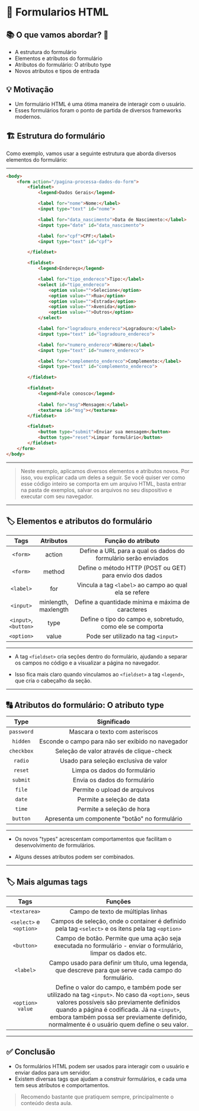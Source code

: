 # 📝 Formularios HTML

## 📚 O que vamos abordar? 📖

- A estrutura do formulário
- Elementos e atributos do formulário
- Atributos do formulário: O atributo type
- Novos atributos e tipos de entrada

## 💡 Motivação

- Um formulário HTML é uma ótima maneira de interagir com o usuário.
- Esses formulários foram o ponto de partida de diversos frameworks modernos.

## 🏗️ Estrutura do formulário

Como exemplo, vamos usar a seguinte estrutura que aborda diversos elementos do formulário:

---

```html
<body>
    <form action="/pagina-processa-dados-do-form">
        <fieldset>
            <legend>Dados Gerais</legend>

            <label for="nome">Nome:</label>
            <input type="text" id="nome">

            <label for="data_nascimento">Data de Nascimento:</label>
            <input type="date" id="data_nascimento">

            <label for="cpf">CPF:</label>
            <input type="text" id="cpf">

        </fieldset>

        <fieldset>
            <legend>Endereço</legend>

            <label for="tipo_endereco">Tipo:</label>
            <select id="tipo_endereco">
                <option value="">Selecione</option>
                <option value="">Rua</option>
                <option value="">Estrada</option>
                <option value="">Avenida</option>
                <option value="">Outros</option>
            </select>

            <label for="logradouro_endereco">Logradouro:</label>
            <input type="text" id="logradouro_endereco">

            <label for="numero_endereco">Número:</label>
            <input type="text" id="numero_endereco">

            <label for="complemento_endereco">Complemento:</label>
            <input type="text" id="complemento_endereco">

        </fieldset>

        <fieldset>
            <legend>Fale conosco</legend>
            
            <label for="msg">Mensagem:</label>
            <textarea id="msg"></textarea>
        </fieldset>

        <fieldset>
            <button type="submit">Enviar sua mensagem</button>
            <button type="reset">Limpar formulário</button>
        </fieldset>
    </form>
</body>
```

---

> Neste exemplo, aplicamos diversos elementos e atributos novos. Por isso, vou explicar cada um deles a seguir. Se você quiser ver como esse código inteiro se comporta em um arquivo HTML, basta entrar na pasta de exemplos, salvar os arquivos no seu dispositivo e executar com seu navegador.

---

## 🏷️ Elementos e atributos do formulário

|Tags|Atributos|Função do atributo|
|:--:|:--:|:--:|
|`<form>`|action|Define a URL para a qual os dados do formulário serão enviados|
|`<form>`|method|Define o método HTTP (POST ou GET) para envio dos dados|
|`<label>`|for|Vincula a tag `<label>` ao campo ao qual ela se refere|
|`<input>`|minlength,<br>maxlength|Define a quantidade mínima e máxima de caracteres|
|`<input>`,<br>`<button>`|type|Define o tipo do campo e, sobretudo, como ele se comporta|
|`<option>`|value|Pode ser utilizado na tag `<input>`|

---

- A tag `<fieldset>` cria seções dentro do formulário, ajudando a separar os campos no código e a visualizar a página no navegador.

- Isso fica mais claro quando vinculamos ao `<fieldset>` a tag `<legend>`, que cria o cabeçalho da seção.

---

## 🔠 Atributos do formulário: O atributo type

|Type|Significado|
|:--:|:--:|
|`password`|Mascara o texto com asteriscos|
|`hidden`|Esconde o campo para não ser exibido no navegador|
|`checkbox`|Seleção de valor através de clique-check|
|`radio`|Usado para seleção exclusiva de valor|
|`reset`|Limpa os dados do formulário|
|`submit`|Envia os dados do formulário|
|`file`|Permite o upload de arquivos|
|`date`|Permite a seleção de data|
|`time`|Permite a seleção de hora|
|`button`|Apresenta um componente "botão" no formulário|

---

- Os novos "types" acrescentam comportamentos que facilitam o desenvolvimento de formulários.

- Alguns desses atributos podem ser combinados.

---

## 🏷️ Mais algumas tags

|Tags|Funções|
|:--:|:--:|
|`<textarea>`|Campo de texto de múltiplas linhas|
|`<select>` e <br> `<option>`|Campos de seleção, onde o container é definido pela tag `<select>` e os itens pela tag `<option>`|
|`<button>`|Campo de botão. Permite que uma ação seja executada no formulário - enviar o formulário, limpar os dados etc.|
|`<label>`|Campo usado para definir um título, uma legenda, que descreve para que serve cada campo do formulário.|
|`<option> value`|Define o valor do campo, e também pode ser utilizado na tag `<input>`. No caso da `<option>`, seus valores possíveis são previamente definidos quando a página é codificada. Já na `<input>`, embora também possa ser previamente definido, normalmente é o usuário quem define o seu valor.|

---

## ✅ Conclusão

- Os formulários HTML podem ser usados para interagir com o usuário e enviar dados para um servidor.
- Existem diversas tags que ajudam a construir formulários, e cada uma tem seus atributos e comportamentos.

> Recomendo bastante que pratiquem sempre, principalmente o conteúdo desta aula.
